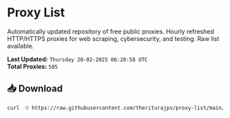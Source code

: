 # Proxy List

Automatically updated repository of free public proxies. Hourly refreshed HTTP/HTTPS proxies for web scraping, cybersecurity, and testing. Raw list available.

**Last Updated:** `Thursday 20-02-2025 06:20:58 UTC`  
**Total Proxies:** `585`

## 📥 Download
```bash
curl -O https://raw.githubusercontent.com/theriturajps/proxy-list/main/proxies.txt
